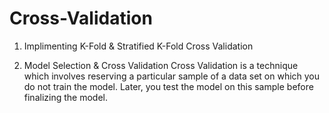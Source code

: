# Cross-Validation

1. Implimenting K-Fold & Stratified K-Fold Cross Validation

2. Model Selection & Cross Validation
    Cross Validation is a technique which involves reserving a particular sample of a data set on which you do not train the model. Later, you test the model on this sample before finalizing the model.
